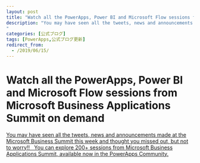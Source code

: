 ```yaml
---
layout: post
title: "Watch all the PowerApps, Power BI and Microsoft Flow sessions from Microsoft Business..."
description: "You may have seen all the tweets, news and announcements made at the Microsoft Business Summit this week and thought you missed out, but not to worry!!   You can explore 200+ sessions from Microsoft Business Applications Summit, available now in the PowerApps Community.
"
categories: [公式ブログ]
tags: [PowerApps,公式ブログ更新]
redirect_from:
  - /2019/06/15/
---
```


# Watch all the PowerApps, Power BI and Microsoft Flow sessions from Microsoft Business Applications Summit on demand

[<p>You may have seen all the tweets, news and announcements made at the Microsoft Business Summit this week and thought you missed out, but not to worry!!   You can explore 200+ sessions from Microsoft Business Applications Summit, available now in the PowerApps Community.</p>
](["https://powerapps.microsoft.com/ja-jp/blog/watch-all-the-powerapps-flow-and-power-bi-sessions-from-microsoft-business-applications-summit-on-demand/"])
